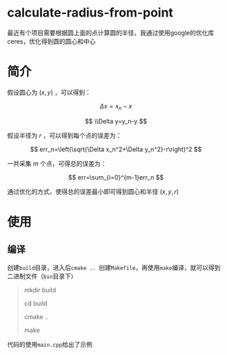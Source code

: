 # calculate-radius-from-point
最近有个项目需要根据圆上面的点计算圆的半径，我通过使用google的优化库ceres，优化得到圆的圆心和中心

# 简介

假设圆心为 $(x, y)$ ，可以得到：

$$ \Delta x=x_n-x $$

$$ \\Delta y=y_n-y $$

假设半径为 $r$ ，可以得到每个点的误差为：

$$ err_n=\left(\sqrt{\Delta x_n^2+\Delta y_n^2}-r\right)^2 $$

一共采集 $m$ 个点，可得总的误差为：

$$ err=\sum_{i=0}^{m-1}err_n $$

通过优化的方式，使得总的误差最小即可得到圆心和半径 $(x, y, r)$ 

# 使用

## 编译

创建`build`目录，进入后`cmake .. `创建`Makefile`，再使用`make`编译，就可以得到二进制文件（`bin`目录下）

> mkdir build
>
> cd build
>
> cmake ..
>
> make

代码的使用`main.cpp`给出了示例
